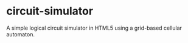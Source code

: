 # circuit-simulator
A simple logical circuit simulator in HTML5 using a grid-based cellular automaton.
